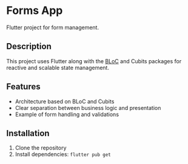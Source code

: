 # Forms App
Flutter project for form management.

## Description

This project uses Flutter along with the [BLoC](https://pub.dev/packages/flutter_bloc) and Cubits packages for reactive and scalable state management.

## Features

- Architecture based on BLoC and Cubits
- Clear separation between business logic and presentation
- Example of form handling and validations

## Installation

1. Clone the repository
2. Install dependencies: `flutter pub get`
